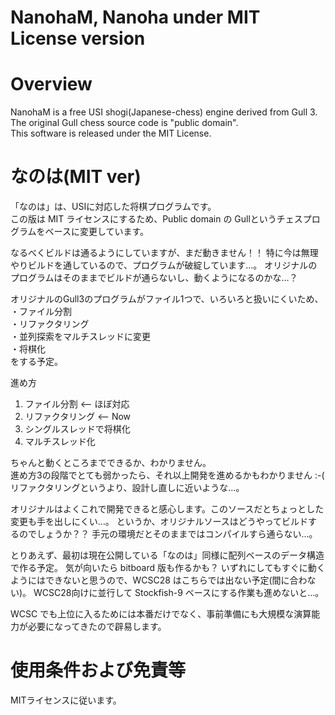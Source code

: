 NanohaM, Nanoha under MIT License version
=========================================

# Overview

NanohaM is a free USI shogi(Japanese-chess) engine derived from Gull 3.  
The original Gull chess source code is "public domain".  
This software is released under the MIT License.

# なのは(MIT ver)

「なのは」は、USIに対応した将棋プログラムです。  
この版は MIT ライセンスにするため、Public domain の Gullというチェスプログラムをベースに変更しています。

なるべくビルドは通るようにしていますが、まだ動きません！！ 
特に今は無理やりビルドを通しているので、プログラムが破綻しています…。 
オリジナルのプログラムはそのままでビルドが通らないし、動くようになるのかな…？


オリジナルのGull3のプログラムがファイル1つで、いろいろと扱いにくいため、  
・ファイル分割  
・リファクタリング  
・並列探索をマルチスレッドに変更  
・将棋化  
をする予定。

進め方

  1. ファイル分割              <-- ほぼ対応
  2. リファクタリング          <-- Now
  3. シングルスレッドで将棋化
  4. マルチスレッド化

ちゃんと動くところまでできるか、わかりません。  
進め方3の段階でとても弱かったら、それ以上開発を進めるかもわかりません :-( 
リファクタリングというより、設計し直しに近いような…。

オリジナルはよくこれで開発できると感心します。このソースだとちょっとした変更も手を出しにくい…。
というか、オリジナルソースはどうやってビルドするのでしょうか？？
手元の環境だとそのままではコンパイルすら通らない…。

とりあえず、最初は現在公開している「なのは」同様に配列ベースのデータ構造で作る予定。 
気が向いたら bitboard 版も作るかも？ 
いずれにしてもすぐに動くようにはできないと思うので、WCSC28 はこちらでは出ない予定(間に合わない)。
WCSC28向けに並行して Stockfish-9 ベースにする作業も進めないと…。

WCSC でも上位に入るためには本番だけでなく、事前準備にも大規模な演算能力が必要になってきたので辟易します。

# 使用条件および免責等
MITライセンスに従います。
